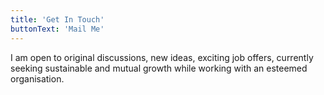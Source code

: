 ```yaml
---
title: 'Get In Touch'
buttonText: 'Mail Me'
---
```


I am open to original discussions, new ideas, exciting job offers, currently seeking
sustainable and mutual growth while working with an esteemed organisation.
